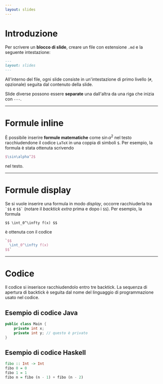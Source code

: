 ```yaml
---
layout: slides
---
```


# Introduzione

Per scrivere un **blocco di slide**, creare un file con estensione
`.md` e la seguente intestazione:

``` md
---
layout: slides
---
```

All'interno del file, ogni slide consiste in un'intestazione di
primo livello (`#`, opzionale) seguita dal contenuto della slide.

Slide diverse possono essere **separate** una dall'altra da una
riga che inizia con `---`.

---
# Formule inline

È possibile inserire **formule matematiche** come $\sin\alpha^2$ nel
testo racchiudendone il codice `LaTeX` in una coppia di simboli
`$`. Per esempio, la formula è stata ottenuta scrivendo

``` tex
$\sin\alpha^2$
```

nel testo.

---
# Formule display

Se si vuole inserire una formula in modo *display*, occorre
racchiuderla tra `` `$$ `` e `` $$` `` (notare il *backtick extra*
prima e dopo i `$$`). Per esempio, la formula

`$$
  \int_0^\infty f(x)
$$`

è ottenuta con il codice

``` tex
`$$
  \int_0^\infty f(x)
$$`
```

---
# Codice

Il codice si inserisce racchiudendolo entro tre backtick. La
sequenza di apertura di backtick è seguita dal nome del linguaggio
di programmazione usato nel codice.

## Esempio di codice Java

```java
public class Main {
	private int x;
	private int y; // questo è privato
}
```

## Esempio di codice Haskell

``` haskell
fibo :: Int -> Int
fibo 0 = 0
fibo 1 = 1
fibo n = fibo (n - 1) + fibo (n - 2)
```
